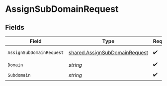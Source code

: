 # AssignSubDomainRequest


## Fields

| Field                                                                                 | Type                                                                                  | Required                                                                              | Description                                                                           | Example                                                                               |
| ------------------------------------------------------------------------------------- | ------------------------------------------------------------------------------------- | ------------------------------------------------------------------------------------- | ------------------------------------------------------------------------------------- | ------------------------------------------------------------------------------------- |
| `AssignSubDomainRequest`                                                              | [shared.AssignSubDomainRequest](../../../pkg/models/shared/assignsubdomainrequest.md) | :heavy_check_mark:                                                                    | Request body                                                                          |                                                                                       |
| `Domain`                                                                              | *string*                                                                              | :heavy_check_mark:                                                                    | N/A                                                                                   | example.com                                                                           |
| `Subdomain`                                                                           | *string*                                                                              | :heavy_check_mark:                                                                    | N/A                                                                                   | app                                                                                   |